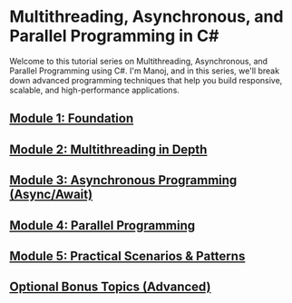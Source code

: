 # Multithreading, Asynchronous, and Parallel Programming in C#

Welcome to this tutorial series on Multithreading, Asynchronous, and Parallel Programming using C#. I'm Manoj, and in this series, we'll break down advanced programming techniques that help you build responsive, scalable, and high-performance applications.

## [Module 1: Foundation](MODULE-1.md)

## [Module 2: Multithreading in Depth](MODULE-2.md)

## [Module 3: Asynchronous Programming (Async/Await)](MODULE-3.md)

## [Module 4: Parallel Programming](MODULE-4.md)

## [Module 5: Practical Scenarios & Patterns](MODULE-5.md)

## [Optional Bonus Topics (Advanced)](MODULE-6.md)


